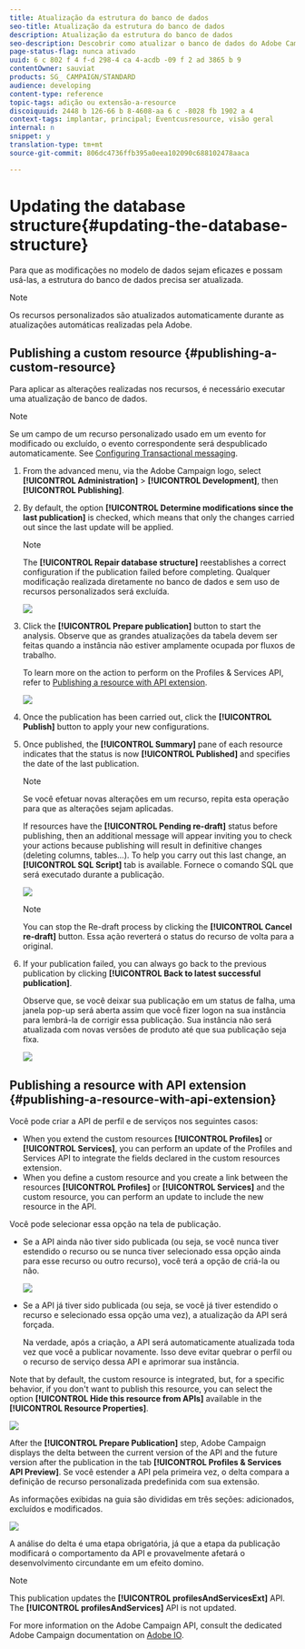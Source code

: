 ```yaml
---
title: Atualização da estrutura do banco de dados
seo-title: Atualização da estrutura do banco de dados
description: Atualização da estrutura do banco de dados
seo-description: Descobrir como atualizar o banco de dados do Adobe Campaign.
page-status-flag: nunca ativado
uuid: 6 c 802 f 4 f-d 298-4 ca 4-acdb -09 f 2 ad 3865 b 9
contentOwner: sauviat
products: SG_ CAMPAIGN/STANDARD
audience: developing
content-type: reference
topic-tags: adição ou extensão-a-resource
discoiquuid: 2448 b 126-66 b 8-4608-aa 6 c -8028 fb 1902 a 4
context-tags: implantar, principal; Eventcusresource, visão geral
internal: n
snippet: y
translation-type: tm+mt
source-git-commit: 806dc4736ffb395a0eea102090c688102478aaca

---
```



# Updating the database structure{#updating-the-database-structure}

Para que as modificações no modelo de dados sejam eficazes e possam usá-las, a estrutura do banco de dados precisa ser atualizada.

>[!NOTE]
>
>Os recursos personalizados são atualizados automaticamente durante as atualizações automáticas realizadas pela Adobe.

## Publishing a custom resource {#publishing-a-custom-resource}

Para aplicar as alterações realizadas nos recursos, é necessário executar uma atualização de banco de dados.

>[!NOTE]
>
>Se um campo de um recurso personalizado usado em um evento for modificado ou excluído, o evento correspondente será despublicado automaticamente. See [Configuring Transactional messaging](../../administration/using/configuring-transactional-messaging.md).

1. From the advanced menu, via the Adobe Campaign logo, select **[!UICONTROL Administration]** &gt; **[!UICONTROL Development]**, then **[!UICONTROL Publishing]**.
1. By default, the option **[!UICONTROL Determine modifications since the last publication]** is checked, which means that only the changes carried out since the last update will be applied.

   >[!NOTE]
   >
   >The **[!UICONTROL Repair database structure]** reestablishes a correct configuration if the publication failed before completing. Qualquer modificação realizada diretamente no banco de dados e sem uso de recursos personalizados será excluída.

   ![](assets/schema_extension_12.png)

1. Click the **[!UICONTROL Prepare publication]** button to start the analysis. Observe que as grandes atualizações da tabela devem ser feitas quando a instância não estiver amplamente ocupada por fluxos de trabalho.

   To learn more on the action to perform on the Profiles &amp; Services API, refer to [Publishing a resource with API extension](../../developing/using/updating-the-database-structure.md#publishing-a-resource-with-api-extension).

   ![](assets/schema_extension_13.png)

1. Once the publication has been carried out, click the **[!UICONTROL Publish]** button to apply your new configurations.
1. Once published, the **[!UICONTROL Summary]** pane of each resource indicates that the status is now **[!UICONTROL Published]** and specifies the date of the last publication.

   >[!NOTE]
   >
   >Se você efetuar novas alterações em um recurso, repita esta operação para que as alterações sejam aplicadas.

   If resources have the **[!UICONTROL Pending re-draft]** status before publishing, then an additional message will appear inviting you to check your actions because publishing will result in definitive changes (deleting columns, tables...). To help you carry out this last change, an **[!UICONTROL SQL Script]** tab is available. Fornece o comando SQL que será executado durante a publicação.

   ![](assets/schema_extension_scriptsql.png)

   >[!NOTE]
   >
   >You can stop the Re-draft process by clicking the **[!UICONTROL Cancel re-draft]** button. Essa ação reverterá o status do recurso de volta para a original.

1. If your publication failed, you can always go back to the previous publication by clicking **[!UICONTROL Back to latest successful publication]**.

   Observe que, se você deixar sua publicação em um status de falha, uma janela pop-up será aberta assim que você fizer logon na sua instância para lembrá-la de corrigir essa publicação. Sua instância não será atualizada com novas versões de produto até que sua publicação seja fixa.

   ![](assets/schema_extension_31.png)

## Publishing a resource with API extension {#publishing-a-resource-with-api-extension}

Você pode criar a API de perfil e de serviços nos seguintes casos:

* When you extend the custom resources **[!UICONTROL Profiles]** or **[!UICONTROL Services]**, you can perform an update of the Profiles and Services API to integrate the fields declared in the custom resources extension.
* When you define a custom resource and you create a link between the resources **[!UICONTROL Profiles]** or **[!UICONTROL Services]** and the custom resource, you can perform an update to include the new resource in the API.

Você pode selecionar essa opção na tela de publicação.

* Se a API ainda não tiver sido publicada (ou seja, se você nunca tiver estendido o recurso ou se nunca tiver selecionado essa opção ainda para esse recurso ou outro recurso), você terá a opção de criá-la ou não.

   ![](assets/create-profile-and-services-api.png)

* Se a API já tiver sido publicada (ou seja, se você já tiver estendido o recurso e selecionado essa opção uma vez), a atualização da API será forçada.

   Na verdade, após a criação, a API será automaticamente atualizada toda vez que você a publicar novamente. Isso deve evitar quebrar o perfil ou o recurso de serviço dessa API e aprimorar sua instância.

Note that by default, the custom resource is integrated, but, for a specific behavior, if you don't want to publish this resource, you can select the option **[!UICONTROL Hide this resource from APIs]** available in the **[!UICONTROL Resource Properties]**.

![](assets/removefromextoption.png)

After the **[!UICONTROL Prepare Publication]** step, Adobe Campaign displays the delta between the current version of the API and the future version after the publication in the tab **[!UICONTROL Profiles & Services API Preview]**. Se você estender a API pela primeira vez, o delta compara a definição de recurso personalizada predefinida com sua extensão.

As informações exibidas na guia são divididas em três seções: adicionados, excluídos e modificados.

![](assets/extendpandsapi_diff.png)

A análise do delta é uma etapa obrigatória, já que a etapa da publicação modificará o comportamento da API e provavelmente afetará o desenvolvimento circundante em um efeito domino.

>[!NOTE]
>
>This publication updates the **[!UICONTROL profilesAndServicesExt]** API. The **[!UICONTROL profilesAndServices]** API is not updated.

For more information on the Adobe Campaign API, consult the dedicated Adobe Campaign documentation on [Adobe IO](https://docs.campaign.adobe.com/doc/standard/en/adobeio.html).
